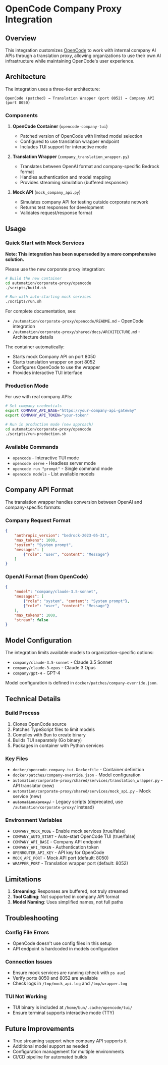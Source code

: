 # OpenCode Company Proxy Integration

## Overview

This integration customizes [OpenCode](https://github.com/sst/opencode) to work with internal company AI APIs through a translation proxy, allowing organizations to use their own AI infrastructure while maintaining OpenCode's user experience.

## Architecture

The integration uses a three-tier architecture:

```
OpenCode (patched) → Translation Wrapper (port 8052) → Company API (port 8050)
```

### Components

1. **OpenCode Container** (`opencode-company-tui`)
   - Patched version of OpenCode with limited model selection
   - Configured to use translation wrapper endpoint
   - Includes TUI support for interactive mode

2. **Translation Wrapper** (`company_translation_wrapper.py`)
   - Translates between OpenAI format and company-specific Bedrock format
   - Handles authentication and model mapping
   - Provides streaming simulation (buffered responses)

3. **Mock API** (`mock_company_api.py`)
   - Simulates company API for testing outside corporate network
   - Returns test responses for development
   - Validates request/response format

## Usage

### Quick Start with Mock Services

**Note: This integration has been superseded by a more comprehensive solution.**

Please use the new corporate proxy integration:
```bash
# Build the new container
cd automation/corporate-proxy/opencode
./scripts/build.sh

# Run with auto-starting mock services
./scripts/run.sh
```

For complete documentation, see:
- `/automation/corporate-proxy/opencode/README.md` - OpenCode integration
- `/automation/corporate-proxy/shared/docs/ARCHITECTURE.md` - Architecture details

The container automatically:
- Starts mock Company API on port 8050
- Starts translation wrapper on port 8052
- Configures OpenCode to use the wrapper
- Provides interactive TUI interface

### Production Mode

For use with real company APIs:

```bash
# Set company credentials
export COMPANY_API_BASE="https://your-company-api-gateway"
export COMPANY_API_TOKEN="your-token"

# Run in production mode (new approach)
cd automation/corporate-proxy/opencode
./scripts/run-production.sh
```

### Available Commands

- `opencode` - Interactive TUI mode
- `opencode serve` - Headless server mode
- `opencode run "prompt"` - Single command mode
- `opencode models` - List available models

## Company API Format

The translation wrapper handles conversion between OpenAI and company-specific formats:

### Company Request Format
```json
{
    "anthropic_version": "bedrock-2023-05-31",
    "max_tokens": 1000,
    "system": "System prompt",
    "messages": [
        {"role": "user", "content": "Message"}
    ]
}
```

### OpenAI Format (from OpenCode)
```json
{
    "model": "company/claude-3.5-sonnet",
    "messages": [
        {"role": "system", "content": "System prompt"},
        {"role": "user", "content": "Message"}
    ],
    "max_tokens": 1000,
    "stream": false
}
```

## Model Configuration

The integration limits available models to organization-specific options:

- `company/claude-3.5-sonnet` - Claude 3.5 Sonnet
- `company/claude-3-opus` - Claude 3 Opus
- `company/gpt-4` - GPT-4

Model configuration is defined in `docker/patches/company-override.json`.

## Technical Details

### Build Process

1. Clones OpenCode source
2. Patches TypeScript files to limit models
3. Compiles with Bun to create binary
4. Builds TUI separately (Go binary)
5. Packages in container with Python services

### Key Files

- `docker/opencode-company-tui.Dockerfile` - Container definition
- `docker/patches/company-override.json` - Model configuration
- `automation/corporate-proxy/shared/services/translation_wrapper.py` - API translator (new)
- `automation/corporate-proxy/shared/services/mock_api.py` - Mock service (new)
- ~~`automation/proxy/`~~ - Legacy scripts (deprecated, use `/automation/corporate-proxy/` instead)

### Environment Variables

- `COMPANY_MOCK_MODE` - Enable mock services (true/false)
- `COMPANY_AUTO_START` - Auto-start OpenCode TUI (true/false)
- `COMPANY_API_BASE` - Company API endpoint
- `COMPANY_API_TOKEN` - Authentication token
- `OPENROUTER_API_KEY` - API key for OpenCode
- `MOCK_API_PORT` - Mock API port (default: 8050)
- `WRAPPER_PORT` - Translation wrapper port (default: 8052)

## Limitations

1. **Streaming**: Responses are buffered, not truly streamed
2. **Tool Calling**: Not supported in company API format
3. **Model Naming**: Uses simplified names, not full paths

## Troubleshooting

### Config File Errors
- OpenCode doesn't use config files in this setup
- API endpoint is hardcoded in models configuration

### Connection Issues
- Ensure mock services are running (check with `ps aux`)
- Verify ports 8050 and 8052 are available
- Check logs in `/tmp/mock_api.log` and `/tmp/wrapper.log`

### TUI Not Working
- TUI binary is included at `/home/bun/.cache/opencode/tui/`
- Ensure terminal supports interactive mode (TTY)

## Future Improvements

- True streaming support when company API supports it
- Additional model support as needed
- Configuration management for multiple environments
- CI/CD pipeline for automated builds
